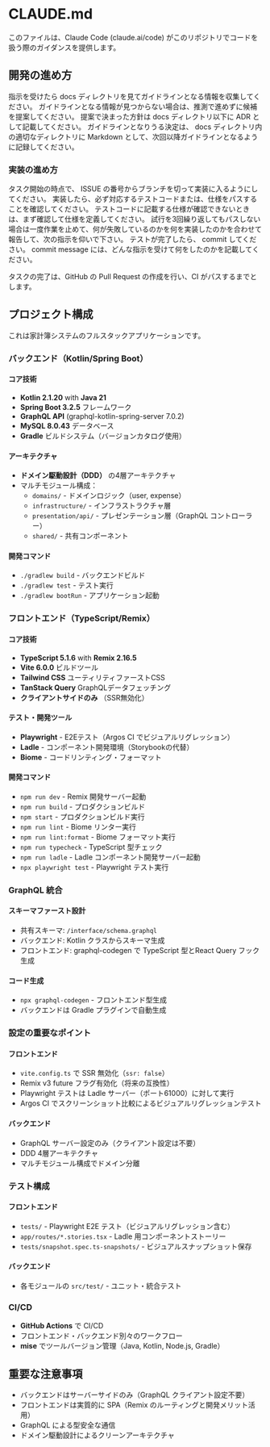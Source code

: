 # CLAUDE.md

このファイルは、Claude Code (claude.ai/code) がこのリポジトリでコードを扱う際のガイダンスを提供します。

## 開発の進め方

指示を受けたら docs ディレクトリを見てガイドラインとなる情報を収集してください。
ガイドラインとなる情報が見つからない場合は、推測で進めずに候補を提案してください。
提案で決まった方針は docs ディレクトリ以下に ADR として記載してください。
ガイドラインとなりうる決定は、 docs ディレクトリ内の適切なディレクトリに Markdown として、次回以降ガイドラインとなるように記録してください。

### 実装の進め方

タスク開始の時点で、 ISSUE の番号からブランチを切って実装に入るようにしてください。
実装したら、必ず対応するテストコードまたは、仕様をパスすることを確認してください。
テストコードに記載する仕様が確認できないときは、まず確認して仕様を定義してください。
試行を3回繰り返してもパスしない場合は一度作業を止めて、何が失敗しているのかを何を実装したのかを合わせて報告して、次の指示を仰いで下さい。
テストが完了したら、 commit してください。 commit message には、どんな指示を受けて何をしたのかを記載してください。

タスクの完了は、GitHub の Pull Request の作成を行い、CI がパスするまでとします。

## プロジェクト構成

これは家計簿システムのフルスタックアプリケーションです。

### バックエンド（Kotlin/Spring Boot）

#### コア技術
- **Kotlin 2.1.20** with **Java 21**
- **Spring Boot 3.2.5** フレームワーク
- **GraphQL API** (graphql-kotlin-spring-server 7.0.2)
- **MySQL 8.0.43** データベース
- **Gradle** ビルドシステム（バージョンカタログ使用）

#### アーキテクチャ
- **ドメイン駆動設計（DDD）** の4層アーキテクチャ
- マルチモジュール構成：
  - `domains/` - ドメインロジック（user, expense）
  - `infrastructure/` - インフラストラクチャ層
  - `presentation/api/` - プレゼンテーション層（GraphQL コントローラー）
  - `shared/` - 共有コンポーネント

#### 開発コマンド
- `./gradlew build` - バックエンドビルド
- `./gradlew test` - テスト実行
- `./gradlew bootRun` - アプリケーション起動

### フロントエンド（TypeScript/Remix）

#### コア技術
- **TypeScript 5.1.6** with **Remix 2.16.5**
- **Vite 6.0.0** ビルドツール
- **Tailwind CSS** ユーティリティファーストCSS
- **TanStack Query** GraphQLデータフェッチング
- **クライアントサイドのみ** （SSR無効化）

#### テスト・開発ツール
- **Playwright** - E2Eテスト（Argos CI でビジュアルリグレッション）
- **Ladle** - コンポーネント開発環境（Storybookの代替）
- **Biome** - コードリンティング・フォーマット

#### 開発コマンド
- `npm run dev` - Remix 開発サーバー起動
- `npm run build` - プロダクションビルド
- `npm start` - プロダクションビルド実行
- `npm run lint` - Biome リンター実行
- `npm run lint:format` - Biome フォーマット実行
- `npm run typecheck` - TypeScript 型チェック
- `npm run ladle` - Ladle コンポーネント開発サーバー起動
- `npx playwright test` - Playwright テスト実行

### GraphQL 統合

#### スキーマファースト設計
- 共有スキーマ: `/interface/schema.graphql`
- バックエンド: Kotlin クラスからスキーマ生成
- フロントエンド: graphql-codegen で TypeScript 型とReact Query フック生成

#### コード生成
- `npx graphql-codegen` - フロントエンド型生成
- バックエンドは Gradle プラグインで自動生成

### 設定の重要なポイント

#### フロントエンド
- `vite.config.ts` で SSR 無効化（`ssr: false`）
- Remix v3 future フラグ有効化（将来の互換性）
- Playwright テストは Ladle サーバー（ポート61000）に対して実行
- Argos CI でスクリーンショット比較によるビジュアルリグレッションテスト

#### バックエンド
- GraphQL サーバー設定のみ（クライアント設定は不要）
- DDD 4層アーキテクチャ
- マルチモジュール構成でドメイン分離

### テスト構成

#### フロントエンド
- `tests/` - Playwright E2E テスト（ビジュアルリグレッション含む）
- `app/routes/*.stories.tsx` - Ladle 用コンポーネントストーリー
- `tests/snapshot.spec.ts-snapshots/` - ビジュアルスナップショット保存

#### バックエンド
- 各モジュールの `src/test/` - ユニット・統合テスト

### CI/CD

- **GitHub Actions** で CI/CD
- フロントエンド・バックエンド別々のワークフロー
- **mise** でツールバージョン管理（Java, Kotlin, Node.js, Gradle）

## 重要な注意事項

- バックエンドはサーバーサイドのみ（GraphQL クライアント設定不要）
- フロントエンドは実質的に SPA（Remix のルーティングと開発メリット活用）
- GraphQL による型安全な通信
- ドメイン駆動設計によるクリーンアーキテクチャ
